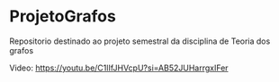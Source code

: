 # ProjetoGrafos
Repositorio destinado ao projeto semestral da disciplina de Teoria dos grafos

Video: https://youtu.be/C1lIfJHVcpU?si=AB52JUHarrgxIFer
